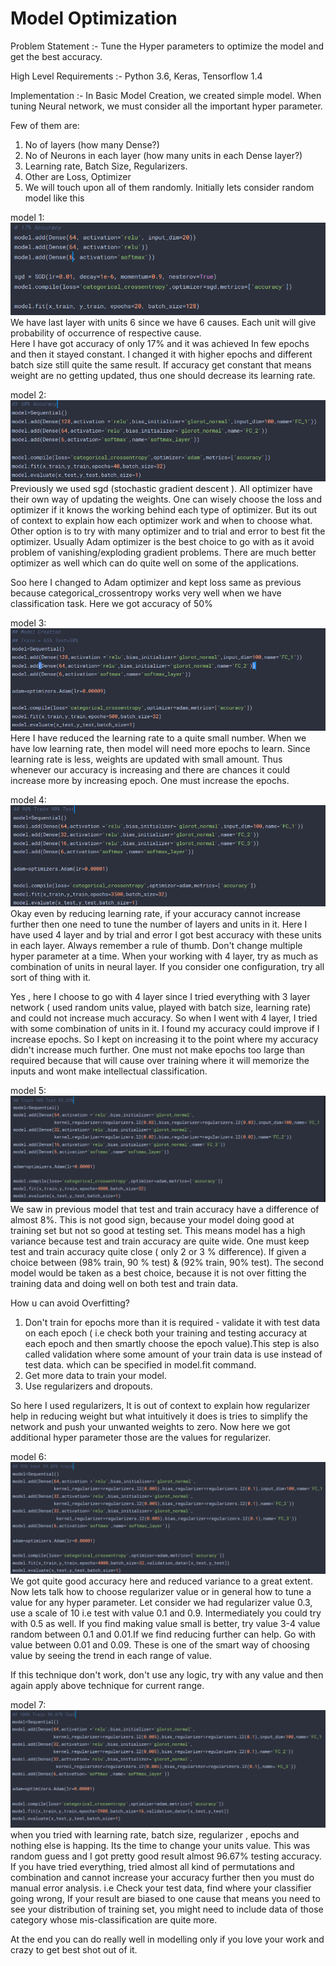 # Model Optimization

Problem Statement :- Tune the Hyper parameters to optimize the model and get the best accuracy.  

High Level Requirements :- Python 3.6, Keras, Tensorflow 1.4  

Implementation :-
In Basic Model Creation, we created simple model. When tuning Neural network, we must consider all the important hyper parameter.  

Few of them are:  

1. No of layers (how many Dense?)  
2. No of Neurons in each layer (how many units in each Dense layer?)  
3. Learning rate, Batch Size, Regularizers.  
4. Other are Loss, Optimizer  
5. We will touch upon all of them randomly. Initially lets consider random model like this  

model 1:  
<img src="/Dataset/Images/optimize_1.png">  
We have last layer with units 6 since we have 6 causes. Each unit will give probability of occurrence of respective cause.   
Here I have got accuracy of only 17% and it was achieved In few epochs and then it stayed constant. I changed it with higher epochs and different batch size still quite the same result. If accuracy get constant that means weight are no getting updated, thus one should decrease its learning rate.  

model 2:   
<img src="/Dataset/Images/optimize_2.png">  
Previously we used sgd (stochastic gradient descent ). All optimizer have their own way of updating the weights. One can wisely choose the loss and optimizer if it knows the working behind each type of optimizer. But its out of context to explain how each optimizer work and when to choose what. Other option is to try with many optimizer and to trial and error to best fit the optimizer. Usually Adam optimizer is the best choice to go with as it avoid problem of vanishing/exploding gradient problems. There are much better optimizer as well which can do quite well on some of the applications.    

Soo here I changed to Adam optimizer and kept loss same as previous because categorical_crossentropy works very well when we have classification task. Here we got accuracy of 50%  

model 3:  
<img src="/Dataset/Images/optimize_3.png">
Here I have reduced the learning rate to a quite small number. When we have low learning rate, then model will need more epochs to learn. Since learning rate is less, weights are updated with small amount. Thus whenever our accuracy is increasing and there are chances it could increase more by increasing epoch. One must increase the epochs.  

model 4:  
<img src="/Dataset/Images/optimize_4.png">
Okay even by reducing learning rate, if  your accuracy cannot increase further then one need to tune the number of layers and units in it. Here I have used 4 layer and by trial and error I got best accuracy with these units in each layer. Always remember a rule of thumb. Don't change multiple hyper parameter at a time. When your working with 4 layer, try as much as combination of units in neural layer. If you consider one configuration, try all sort of thing with it.  

Yes , here I choose to go with 4 layer since I tried everything with 3 layer network ( used random units value, played with batch size, learning rate) and could not increase much accuracy. So when I went with 4 layer, I tried with some combination of units in it. I found my accuracy could improve if I increase epochs. So I kept on increasing it to the point where my accuracy didn't increase much further. One must not make epochs too large than required because that will cause over training where it will memorize the inputs and wont make intellectual classification.   

model 5:  
<img src="/Dataset/Images/optimize_5.png">  
We saw in previous model that test and train accuracy have a difference of almost 8%. This is not good sign, because your model doing good at training set but not so good at testing set. This means model has a high variance because test and train accuracy are quite wide. One must keep test and train accuracy quite close ( only 2 or 3 % difference). If given a choice between (98% train, 90 % test) & (92% train, 90% test). The second model would be taken as a best choice, because it is not over fitting the training data and doing well on both test and train data.  

How u can avoid Overfitting?  

1. Don't train for epochs more than it is required - validate it with test data on each epoch ( i.e check both your training and testing accuracy at each epoch and then smartly choose the epoch value).This step is also called validation where some amount of your train data is use instead of test data. which can be specified in model.fit command.  
2. Get more data to train your model.  
3. Use regularizers and dropouts.  

So here I used regularizers, It is out of context to explain how regularizer help in reducing weight but what intuitively it does is tries to simplify the network and push your unwanted weights to zero. Now here we got additional hyper parameter those are the values for regularizer.  

model 6:  
<img src="/Dataset/Images/optimize_6.png">
We got quite good accuracy here and reduced variance to a great extent. Now lets talk how to choose regularizer value or in general how to tune a value for any hyper parameter. Let consider we had regularizer value 0.3, use a scale of 10 i.e test with value 0.1 and 0.9. Intermediately you could try with 0.5 as well. If you find making value small is better, try value 3-4 value random between 0.1 and 0.01.If we find reducing further can help. Go with value between 0.01 and 0.09. These is one of the smart way of choosing value by seeing the trend in each range of value.  

If this technique don't work, don't use any logic,  try with any value and then again apply above technique for current range.  

model 7:  
<img src="/Dataset/Images/optimize_7.png">    
when you tried with learning rate, batch size, regularizer , epochs and nothing else is happing. Its the time to change your units value. This was random guess and I got pretty good result almost 96.67% testing accuracy. If you have tried everything, tried almost all kind of permutations and combination and cannot increase your accuracy further then you must do manual error analysis. i.e Check your test data, find where your classifier going wrong, If your result are biased to one cause that means you need to see your distribution of training set, you might need to include data of those category whose mis-classification are quite more.  

At the end you can do really well in modelling only if you love your work and crazy to get best shot out of it.  
